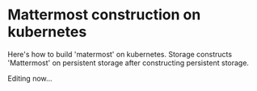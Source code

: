 # Mattermost construction on kubernetes

Here's how to build 'matermost' on kubernetes.
Storage constructs 'Mattermost' on persistent storage after constructing persistent storage.

Editing now...
